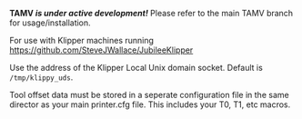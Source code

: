**TAMV _is under active development!_**
Please refer to the main TAMV branch for usage/installation. 

For use with Klipper machines running https://github.com/SteveJWallace/JubileeKlipper

Use the address of the Klipper Local Unix domain socket.
Default is ``/tmp/klippy_uds``.

Tool offset data must be stored in a seperate configuration file in the same director as your main printer.cfg file. This includes your T0, T1, etc macros. 
